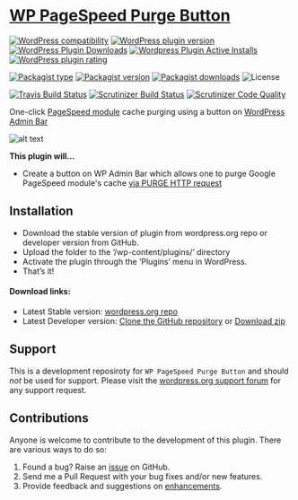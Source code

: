 [WP PageSpeed Purge Button](https://wordpress.org/plugins/wp-purge-pagespeed-button/)
===========================

[![WordPress compatibility](https://img.shields.io/wordpress/v/wp-purge-pagespeed-button.svg)](https://wordpress.org/plugins/wp-purge-pagespeed-button/)
[![WordPress plugin version](https://img.shields.io/wordpress/plugin/v/wp-purge-pagespeed-button.svg)](https://wordpress.org/plugins/wp-purge-pagespeed-button/)
[![WordPress Plugin Downloads](https://img.shields.io/wordpress/plugin/dt/wp-purge-pagespeed-button.svg)](https://wordpress.org/support/plugin/wp-purge-pagespeed-button/)
[![Wordpress Plugin Active Installs](https://img.shields.io/wordpress/plugin/installs/wp-purge-pagespeed-button.svg)](https://wordpress.org/support/plugin/wp-purge-pagespeed-button/)
[![WordPress plugin rating](https://img.shields.io/wordpress/plugin/r/wp-purge-pagespeed-button.svg)](https://wordpress.org/plugins/wp-purge-pagespeed-button/)

[![Packagist type](https://img.shields.io/badge/Packagist-wordpress%20plugin-blue.svg?maxAge=3600)](https://packagist.org/packages/salaros/wp-purge-pagespeed-button)
[![Packagist version](https://img.shields.io/packagist/v/salaros/wp-purge-pagespeed-button.svg)](https://packagist.org/packages/salaros/wp-purge-pagespeed-button)
[![Packagist downloads](https://img.shields.io/packagist/dt/salaros/wp-purge-pagespeed-button.svg)](https://packagist.org/packages/salaros/wp-purge-pagespeed-button)
![License](https://img.shields.io/badge/license-MIT-blue.svg?maxAge=2592000)

[![Travis Build Status](https://img.shields.io/travis/salaros/wp-purge-pagespeed-button/master.svg?label=Travis%20CI&logo=data%3Aimage%2Fpng%3Bbase64%2CiVBORw0KGgoAAAANSUhEUgAAAA4AAAAOCAYAAAAfSC3RAAAABGdBTUEAALGPC%2FxhBQAAAAlwSFlzAAAOwgAADsIBFShKgAAAABl0RVh0U29mdHdhcmUAcGFpbnQubmV0IDQuMC4xOdTWsmQAAAF%2FSURBVDhPbZLNK0RhFIfHNDaShQkbpbGQaBZsrCR%2FAPlYWakpZaVkR7a6shlb1NhMysfGCqU0spKlr5VGpkTCCNe9d97xnHtPY2Zy6umc93d%2B5307txuqDmNMm%2Bd5c%2BQUpGHJcZz%2BYrFYo5bKoBHBNF8oFL4gT71H3oZr4GgOIKr2v0CcxiBh4JaL6kUnW6rJcKbiZYQGGkm4BFuNFnoP%2BRskHuAILe4PcUMnO70i%2BreWsYyplyyD5bqEJa%2F1UZQ3HOUFMvAOOSh5iC0ZbIGsCqcwDIsQhQmI6ToxPCnwqBMiNHF4JD9DMwy5rjuGJi8Z1pglr7NSmN4a9aG%2FI4dxGEDI0xyhTsAZ5yvYgBznJMSps1y04A9KMFCLuAuyww%2BcY5yybbuD%2BhhkX%2Bk94W3XsSAQ6rhtkoEVDPdiggv4hDS9GXpdag%2BCoQjNHSh9ObiD%2FSrtjeHWYEoDoZGG%2FGbygsNZ%2Fp4Tahc%2B4IaPNqj2%2F4OhbljFvEke5YKwtjRCoV%2B4ei97LHenpAAAAABJRU5ErkJggg%3D%3D)](https://travis-ci.org/salaros/wp-purge-pagespeed-button)
[![Scrutinizer Build Status](https://img.shields.io/scrutinizer/build/g/salaros/wp-purge-pagespeed-button/master.svg?label=Scrutinizer%20CI&logo=data%3Aimage%2Fpng%3Bbase64%2CiVBORw0KGgoAAAANSUhEUgAAAA4AAAAOCAYAAAAfSC3RAAAABGdBTUEAALGPC%2FxhBQAAAAlwSFlzAAAOwgAADsIBFShKgAAAABl0RVh0U29mdHdhcmUAcGFpbnQubmV0IDQuMC4xOdTWsmQAAAFBSURBVDhPhZG9SsNQGIarolRwVfEevBGvobmA3oAgOOngUFyFZEkTTEKgGMikLpKAOAQnRRwyuDi1%2Bf8bUkh8T%2FAcUm3T4Uk4%2Bd6fj5Mex3ENlmXtaZp2KYriE8%2Fz1irG4%2FF9XdcbjclxnF1Jkl4FQajXoSjKHfE0RjSdLxP9RZblZ9u295kR67E2JN4ahjFqo%2Bv6hWmaJ1hxi%2BiZEcMXtLqTycTFsE%2BHXTSPoiiu8zxXVxGG4U0URYN%2FjRjIs9msXgd0jzBvM2Oapoe%2B779Np9NGQN9t6LckSc6YkTCfz%2FtxHA%2BDIJAhUtugyaYBmH8uGLsgPxwb5cSIkBLnzQVBWZbHWZYNwWkbbHKF5uq38ZtoG4PrujtIUuk6XUAnMCMOIyQuFVLI3PO8r6qqDpgRN%2FWAFT46eEc4jws8InqO43o%2F9tcRTdWIC38AAAAASUVORK5CYII%3D)](https://scrutinizer-ci.com/g/salaros/wp-purge-pagespeed-button/build-status/master)
[![Scrutinizer Code Quality](https://img.shields.io/scrutinizer/g/salaros/wp-purge-pagespeed-button/master.svg?label=quality&logo=data%3Aimage%2Fpng%3Bbase64%2CiVBORw0KGgoAAAANSUhEUgAAAA4AAAAOCAYAAAAfSC3RAAAABGdBTUEAALGPC%2FxhBQAAAAlwSFlzAAAOwgAADsIBFShKgAAAABl0RVh0U29mdHdhcmUAcGFpbnQubmV0IDQuMC4xOdTWsmQAAAFBSURBVDhPhZG9SsNQGIarolRwVfEevBGvobmA3oAgOOngUFyFZEkTTEKgGMikLpKAOAQnRRwyuDi1%2Bf8bUkh8T%2FAcUm3T4Uk4%2Bd6fj5Mex3ENlmXtaZp2KYriE8%2Fz1irG4%2FF9XdcbjclxnF1Jkl4FQajXoSjKHfE0RjSdLxP9RZblZ9u295kR67E2JN4ahjFqo%2Bv6hWmaJ1hxi%2BiZEcMXtLqTycTFsE%2BHXTSPoiiu8zxXVxGG4U0URYN%2FjRjIs9msXgd0jzBvM2Oapoe%2B779Np9NGQN9t6LckSc6YkTCfz%2FtxHA%2BDIJAhUtugyaYBmH8uGLsgPxwb5cSIkBLnzQVBWZbHWZYNwWkbbHKF5uq38ZtoG4PrujtIUuk6XUAnMCMOIyQuFVLI3PO8r6qqDpgRN%2FWAFT46eEc4jws8InqO43o%2F9tcRTdWIC38AAAAASUVORK5CYII%3D)](https://scrutinizer-ci.com/g/salaros/wp-purge-pagespeed-button/?branch=master)

One-click [PageSpeed module](https://developers.google.com/speed/pagespeed/module/) cache purging using a button on [WordPress Admin Bar](https://codex.wordpress.org/Toolbar) 

![alt text](/assets/how_to_use.gif "Logo Title Text 1")

**This plugin will...**
* Create a button on WP Admin Bar which allows one to purge Google PageSpeed module's cache [via PURGE HTTP request](https://modpagespeed.com/doc/system#purge_cache)

## Installation
* Download the stable version of plugin from wordpress.org repo or developer version from GitHub.
* Upload the folder to the ‘/wp-content/plugins/‘ directory
* Activate the plugin through the ‘Plugins’ menu in WordPress.
* That’s it!

#### Download links:
* Latest Stable version: [wordpress.org repo](https://wordpress.org/plugins/wp-purge-pagespeed-button/)
* Latest Developer version: [Clone the GitHub repository](https://github.com/salaros/wp-purge-pagespeed-button.git) or [Download zip](https://github.com/salaros/wp-purge-pagespeed-button/archive/master.zip)

## Support
This is a development reposiroty for `WP PageSpeed Purge Button` and should _not_ be used for support. Please visit the [wordpress.org support forum](http://wordpress.org/support/plugin/wp-purge-pagespeed-button#postform) for any support request.

## Contributions
Anyone is welcome to contribute to the development of this plugin. There are various ways to do so:

1. Found a bug? Raise an [issue](https://github.com/salaros/wp-purge-pagespeed-button/issues?direction=desc&labels=bug&page=1&sort=created&state=open) on GitHub.
2. Send me a Pull Request with your bug fixes and/or new features.
3. Provide feedback and suggestions on [enhancements](https://github.com/salaros/wp-purge-pagespeed-button/issues?direction=desc&labels=enhancement&page=1&sort=created&state=open).
